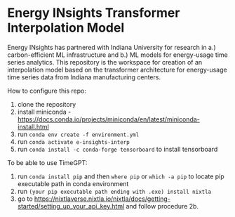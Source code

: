 # Energy INsights Transformer Interpolation Model
Energy INsights has partnered with Indiana University for research in a.) carbon-efficient ML infrastructure and b.) ML models for energy-usage time series analytics. This repository is the workspace for creation of an interpolation model based on the transformer architecture for energy-usage time series data from Indiana manufacturing centers.

How to configure this repo:
1. clone the repository
2. install miniconda - https://docs.conda.io/projects/miniconda/en/latest/miniconda-install.html
3. run `conda env create -f environment.yml`
4. run `conda activate e-insights-interp`
5. run `conda install -c conda-forge tensorboard` to install tensorboard

To be able to use TimeGPT:
1. run `conda install pip` and then `where pip` or `which -a pip` to locate pip executable path in conda environment
2. run `(your pip executable path ending with .exe) install nixtla`
3. go to https://nixtlaverse.nixtla.io/nixtla/docs/getting-started/setting_up_your_api_key.html and follow procedure 2b.
